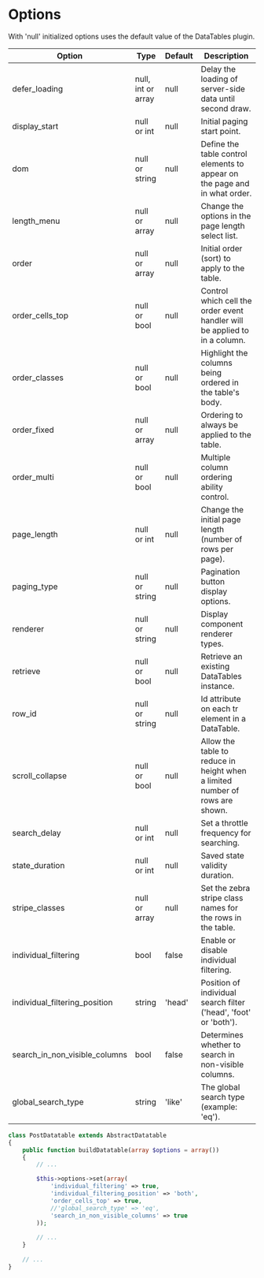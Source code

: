 # Options

With 'null' initialized options uses the default value of the DataTables plugin.

| Option                        | Type               | Default | Description |
|-------------------------------|--------------------|---------|-------------|
| defer_loading                 | null, int or array | null    | Delay the loading of server-side data until second draw. |
| display_start                 | null or int        | null    | Initial paging start point. |
| dom                           | null or string     | null    | Define the table control elements to appear on the page and in what order. |
| length_menu                   | null or array      | null    | Change the options in the page length select list. |
| order                         | null or array      | null    | Initial order (sort) to apply to the table. |
| order_cells_top               | null or bool       | null    | Control which cell the order event handler will be applied to in a column. |
| order_classes                 | null or bool       | null    | Highlight the columns being ordered in the table's body. |
| order_fixed                   | null or array      | null    | Ordering to always be applied to the table. |
| order_multi                   | null or bool       | null    | Multiple column ordering ability control. |
| page_length                   | null or int        | null    | Change the initial page length (number of rows per page). |
| paging_type                   | null or string     | null    | Pagination button display options. |
| renderer                      | null or string     | null    | Display component renderer types. |
| retrieve                      | null or bool       | null    | Retrieve an existing DataTables instance. |
| row_id                        | null or string     | null    | Id attribute on each tr element in a DataTable. |
| scroll_collapse               | null or bool       | null    | Allow the table to reduce in height when a limited number of rows are shown. |
| search_delay                  | null or int        | null    | Set a throttle frequency for searching. |
| state_duration                | null or int        | null    | Saved state validity duration. |
| stripe_classes                | null or array      | null    | Set the zebra stripe class names for the rows in the table. |
| individual_filtering          | bool               | false   | Enable or disable individual filtering. |
| individual_filtering_position | string             | 'head'  | Position of individual search filter ('head', 'foot' or 'both'). |
| search_in_non_visible_columns | bool               | false   | Determines whether to search in non-visible columns. |
| global_search_type            | string             | 'like'  | The global search type (example: 'eq'). |

```php
class PostDatatable extends AbstractDatatable
{
    public function buildDatatable(array $options = array())
    {
        // ...

        $this->options->set(array(
            'individual_filtering' => true,
            'individual_filtering_position' => 'both',
            'order_cells_top' => true,
            //'global_search_type' => 'eq',
            'search_in_non_visible_columns' => true
        ));
        
        // ...
    }
    
    // ...
}
```
